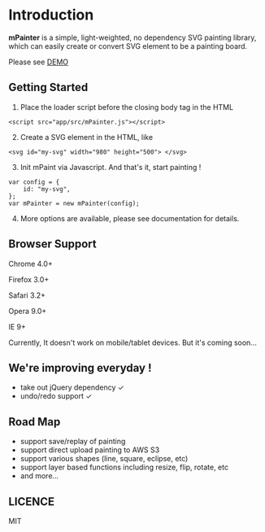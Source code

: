 Introduction
========

**mPainter** is a simple, light-weighted, no dependency SVG painting library, which can easily create or convert SVG element to be a painting board.

Please see [DEMO]


Getting Started
------------

1. Place the loader script before the closing body tag in the HTML
```
<script src="app/src/mPainter.js"></script>
```

2. Create a SVG element in the HTML, like
```
<svg id="my-svg" width="980" height="500"> </svg>
```

3. Init mPaint via Javascript. And that's it, start painting !
```
var config = {
    id: "my-svg",
};
var mPainter = new mPainter(config);
```

4. More options are available, please see documentation for details.

Browser Support
--------------

Chrome 4.0+

Firefox 3.0+

Safari 3.2+

Opera 9.0+

IE 9+


Currently, It doesn't work on mobile/tablet devices. But it's coming soon...


We're improving everyday !
-----------

* take out jQuery dependency ✓
* undo/redo support ✓

Road Map
----

* support save/replay of painting
* support direct upload painting to AWS S3
* support various shapes (line, square, eclipse, etc)
* support layer based functions including resize, flip, rotate, etc
* and more...

LICENCE
-------

MIT

[DEMO]:http://paint.tantanguanguan.com
